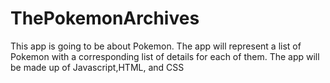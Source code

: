 # ThePokemonArchives
This app is going to be about Pokemon.
The app will represent a list of Pokemon with a corresponding list of details for each of them. 
The app will be made up of Javascript,HTML, and CSS
